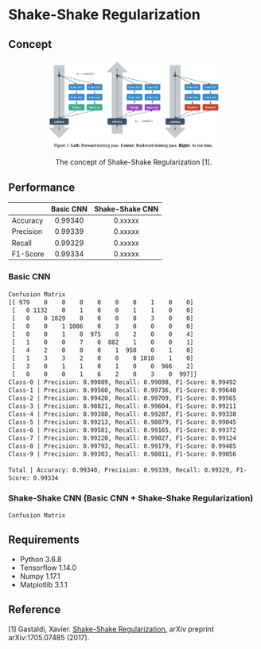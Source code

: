 Shake-Shake Regularization
=====

## Concept
<div align="center">
  <img src="./figures/shake.png" width="350">  
  <p>The concept of Shake-Shake Regularization [1].</p>
</div>

## Performance

| |Basic CNN|Shake-Shake CNN|
|:---|:---:|:---:|
|Accuracy|0.99340|0.xxxxx|
|Precision|0.99339|0.xxxxx|
|Recall|0.99329|0.xxxxx|
|F1-Score|0.99334|0.xxxxx|

### Basic CNN
```
Confusion Matrix
[[ 979    0    0    0    0    0    0    1    0    0]
 [   0 1132    0    1    0    0    1    1    0    0]
 [   0    0 1029    0    0    0    0    3    0    0]
 [   0    0    1 1006    0    3    0    0    0    0]
 [   0    0    1    0  975    0    2    0    0    4]
 [   1    0    0    7    0  882    1    0    0    1]
 [   4    2    0    0    0    1  950    0    1    0]
 [   1    3    3    2    0    0    0 1018    1    0]
 [   3    0    1    1    0    1    0    0  966    2]
 [   0    0    0    1    6    2    0    3    0  997]]
Class-0 | Precision: 0.99089, Recall: 0.99898, F1-Score: 0.99492
Class-1 | Precision: 0.99560, Recall: 0.99736, F1-Score: 0.99648
Class-2 | Precision: 0.99420, Recall: 0.99709, F1-Score: 0.99565
Class-3 | Precision: 0.98821, Recall: 0.99604, F1-Score: 0.99211
Class-4 | Precision: 0.99388, Recall: 0.99287, F1-Score: 0.99338
Class-5 | Precision: 0.99213, Recall: 0.98879, F1-Score: 0.99045
Class-6 | Precision: 0.99581, Recall: 0.99165, F1-Score: 0.99372
Class-7 | Precision: 0.99220, Recall: 0.99027, F1-Score: 0.99124
Class-8 | Precision: 0.99793, Recall: 0.99179, F1-Score: 0.99485
Class-9 | Precision: 0.99303, Recall: 0.98811, F1-Score: 0.99056

Total | Accuracy: 0.99340, Precision: 0.99339, Recall: 0.99329, F1-Score: 0.99334
```

### Shake-Shake CNN (Basic CNN + Shake-Shake Regularization)
```
Confusion Matrix

```

## Requirements
* Python 3.6.8  
* Tensorflow 1.14.0  
* Numpy 1.17.1  
* Matplotlib 3.1.1  

## Reference
[1] Gastaldi, Xavier. <a href="https://arxiv.org/abs/1705.07485">Shake-Shake Regularization.</a> arXiv preprint arXiv:1705.07485 (2017).
